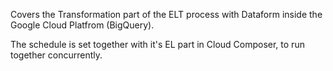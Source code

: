 Covers the Transformation part of the ELT process with Dataform inside the Google Cloud Platfrom (BigQuery).

The schedule is set together with it's EL part in Cloud Composer, to run together concurrently.
